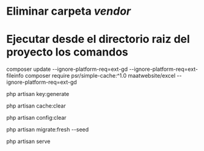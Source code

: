 # Eliminar carpeta *vendor*
# Ejecutar desde el directorio raiz del proyecto los comandos

composer update --ignore-platform-req=ext-gd --ignore-platform-req=ext-fileinfo
composer require psr/simple-cache:^1.0 maatwebsite/excel --ignore-platform-req=ext-gd

php artisan key:generate

php artisan cache:clear

php artisan config:clear

php artisan migrate:fresh --seed



php artisan serve
